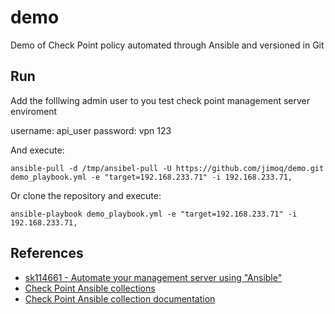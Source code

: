 # demo
Demo of Check Point policy automated through Ansible and versioned in Git

## Run
Add the folllwing admin user to you test check point management server enviroment

username: api_user
password: vpn 123

And execute:

```ansible-pull -d /tmp/ansibel-pull -U https://github.com/jimoq/demo.git demo_playbook.yml -e "target=192.168.233.71" -i 192.168.233.71,```

Or clone the repository and execute:

```ansible-playbook demo_playbook.yml -e "target=192.168.233.71" -i 192.168.233.71,```

## References
* [sk114661 - Automate your management server using "Ansible"](https://supportcenter.checkpoint.com/supportcenter/portal?eventSubmit_doGoviewsolutiondetails=&solutionid=sk114661?tocpath=Posture%20Management%7CThe%20CloudGuard%20Dome9%20GSL%20Language%7C_____0)
* [Check Point Ansible collections](https://galaxy.ansible.com/check_point)
* [Check Point Ansible collection documentation](https://docs.ansible.com/ansible/latest/collections/check_point/mgmt/index.html#plugins-in-check-point-mgmt)
